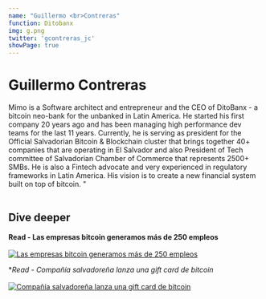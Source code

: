 ```yaml
---
name: "Guillermo <br>Contreras"
function: Ditobanx
img: g.png
twitter: 'gcontreras_jc'
showPage: true
---
```


# Guillermo Contreras

Mimo is a Software architect and entrepreneur and the CEO of DitoBanx - a bitcoin neo-bank for the unbanked in Latin America. He started his first company 20 years ago and has been managing high performance dev teams for the last 11 years. Currently, he is serving as president for the Official Salvadorian Bitcoin & Blockchain cluster that brings together 40+ companies that are operating in El Salvador and also President of Tech committee of Salvadorian Chamber of Commerce that represents 2500+ SMBs. He is also a Fintech advocate and very experienced in regulatory frameworks in Latin America. His vision is to create a new financial system built on top of bitcoin. "
<br><br>

## Dive deeper


<div class="grid grid-cols-2 gap-5">
<div class="p-3 my-2">

**Read - Las empresas bitcoin generamos más de 250 empleos**  <br><br>
[![Las empresas bitcoin generamos más de 250 empleos](/2022/content/g1.png)](https://diarioelsalvador.com/las-empresas-bitcoin-generamos-mas-de-250-empleos-guillermo-contreras-criptoempresario-salvadoreno/269987/)
</div>

<div class="p-3 my-2">

**Read - Compañía salvadoreña lanza una gift card de bitcoin*  <br><br>
[![Compañía salvadoreña lanza una gift card de bitcoin](/2022/content/g2.png)](https://diarioelsalvador.com/compania-salvadorena-lanza-una-gift-card-de-bitcoin/265790/)
</div>

</div>

<br>




